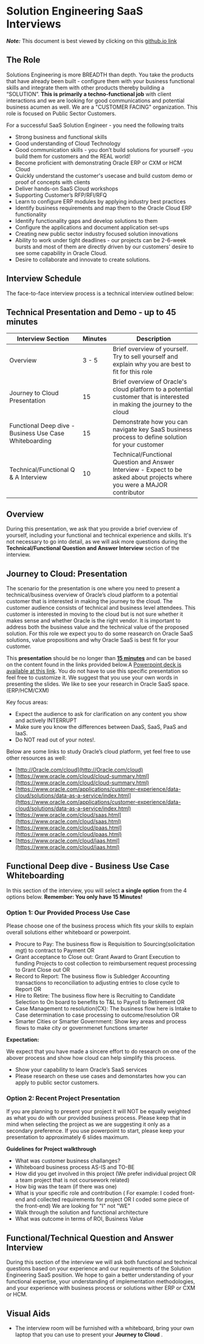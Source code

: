 # Solution Engineering SaaS Interviews

***Note:*** This document is best viewed by clicking on this [github.io link](https://mdesai005.github.io/SE-SaaS/articles/solution-engineering-SaaS/index.html)

## The Role
Solutions Engineering is more BREADTH than depth. You take the products that have already been built - configure them with your business functional skills and integrate them with other products thereby building a “SOLUTION”. **This is primarily a techno-functional job** with client interactions and we are looking for good communications and potential business acumen as well. We are a "CUSTOMER FACING" organization. This role is focused on Public Sector Customers.

For a successful SaaS Solution Engineer - you need the following traits
* Strong business and functional skills
* Good understanding of Cloud Technology
* Good communication skills - you don’t build solutions for yourself -you build them for customers and the REAL world!
* Become proficient with demonstrating Oracle ERP or CXM or HCM Cloud
* Quickly understand the customer's usecase and build custom demo or proof of concepts with clients
* Deliver hands-on SaaS Cloud workshops
* Supporting Customer’s RFP/RFI/RFQ
* Learn to configure ERP modules by applying industry best practices
* Identify business requirements and map them to the Oracle Cloud ERP functionality
* Identify functionality gaps and develop solutions to them
* Configure the applications and document application set-ups
* Creating new public sector industry focused solution innovations
* Ability to work under tight deadlines - our projects can be 2-6-week bursts and most of them are directly driven by our customers' desire to see some capability in Oracle Cloud.
* Desire to collaborate and innovate to create solutions.

## Interview Schedule

The face-to-face interview process is a technical interview outlined below:

## Technical Presentation and Demo - up to 45 minutes

| Interview Section | Minutes | Description |
| --- | --- | --- |
| Overview | 3 - 5 | Brief overview of yourself. Try to sell yourself and explain why you are best to fit for this role|
| Journey to Cloud Presentation | 15 | Brief overview of Oracle's cloud platform to a potential customer that is interested in making the journey to the cloud |
| Functional Deep dive - Business Use Case Whiteboarding | 15 | Demonstrate how you can navigate key SaaS business process to define solution for your customer |  
| Technical/Functional Q & A Interview | 10 | Technical/Functional Question and Answer Interview - Expect to be asked about projects where you were a MAJOR contributor |

## Overview

During this presentation, we ask that you provide a brief overview of yourself, including your functional and technical experience and skills. It's not necessary to go into detail, as we will ask more questions during the **Technical/Functional Question and Answer Interview** section of the interview.

## Journey to Cloud: Presentation

The scenario for the presentation is one where you need to present a technical/business overview of Oracle’s cloud platform to a potential customer that is interested in making the journey to the cloud. The customer audience consists of technical and business level attendees. This customer is interested in moving to the cloud but is not sure whether it makes sense and whether Oracle is the right vendor.  It is important to address both the business value and the technical value of the proposed solution. For this role we expect you to do some reasearch on Oracle SaaS solutions, value propositions and why Oracle SaaS is best fit for your customer.

This **presentation** should be no longer than <u>**15 minutes**</u> and can be based on the content found in the links provided below.A [Powerpoint deck is available at this link](FY18_Candidate_Cloud_SaaS_Presentation.pptx). You do not have to use this specific presentation so feel free to customize it.  We suggest that you use your own words in presenting the slides. We like to see your research in Oracle SaaS space. (ERP/HCM/CXM)

Key focus areas:
- Expect the audience to ask for clarification on any content you show and actively INTERRUPT
- Make sure you know the differences between DaaS, SaaS, PaaS and IaaS.
- Do NOT read out of your notes!.  

Below are some links to study Oracle’s cloud platform, yet feel free to use other resources as well:

- [http://Oracle.com/cloud](http://Oracle.com/cloud)
- [https://www.oracle.com/cloud/cloud-summary.html](https://www.oracle.com/cloud/cloud-summary.html)
- [https://www.oracle.com/applications/customer-experience/data-cloud/solutions/data-as-a-service/index.html](https://www.oracle.com/applications/customer-experience/data-cloud/solutions/data-as-a-service/index.html)
- [https://www.oracle.com/cloud/saas.html](https://www.oracle.com/cloud/saas.html)
- [https://www.oracle.com/cloud/paas.html](https://www.oracle.com/cloud/paas.html)
- [https://www.oracle.com/cloud/iaas.html](https://www.oracle.com/cloud/iaas.html)


## Functional Deep dive - Business Use Case Whiteboarding

In this section of the interview, you will select **a single option** from the 4 options below. **Remember: You only have 15 Minutes!**

### **Option 1: Our Provided Process Use Case**

Please choose one of the business process which fits your skills to explain overall solutions either whiteboard or powerpoint.

* Procure to Pay:  The business flow is Requisition to Sourcing(solicitation mgt) to contract to Payment OR
* Grant acceptance to Close out:  Grant Award to Grant Execution to funding Projects to cost collection to reimbursement request processing to Grant Close out OR
* Record to Report:  The business flow is Subledger Accounting transactions to reconciliation to adjusting entries to close cycle to Report OR
* Hire to Retire:  The business flow here is Recruiting to Candidate Selection to On board to benefits to T&L to Payroll to Retirement OR
* Case Management to resolution(CX):  The business flow here is Intake to Case determination to case processing to outcome/resolution OR
* Smarter Cities or Smarter Government: Show key areas and process flows to make city or governmenet functions smarter

**Expectation:**

We expect that you have made a sincere effort to do research on one of the abover process and show how cloud can help simplify this process.
- Show your capability to learn Oracle’s SaaS services
- Please research on these use cases and demonstartes how you can apply to public sector customers.

### **Option 2: Recent Project Presentation**
If you are planning to present your project it will NOT be equally weighted as what you do with our provided business process. Please keep that in mind when selecting the project as we are suggesting it only as a secondary preference. If you use powerpoint to start, please keep your presentation to approximately 6 slides maximum.

**Guidelines for Project walkthrough**
- What was customer business challanges?
- Whiteboard business process AS-IS and TO-BE
- How did you get involved in this project (We prefer individual project OR a team project that is not coursework related)
- How big was the team (if there was one)
- What is your specific role and contribution ( For example: I coded front-end and collected requirements for project OR I coded some piece of the front-end) We are looking for "I" not "WE"
- Walk through the solution and functional architecture
- What was outcome in terms of ROI, Business Value
	

## Functional/Technical Question and Answer Interview

During this section of the interview we will ask both functional and technical questions based on your experience and our requirements of the Solution Engineering SaaS position. We hope to gain a better understanding of your functional expertise, your understanding of implementation methodologies, and your experience with business process or solutions wither ERP or CXM or HCM.

## Visual Aids

- The interview room will be furnished with a whiteboard, bring your own laptop that you can use to present your **Journey to Cloud** .
